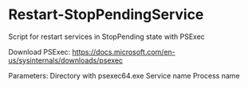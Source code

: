 # Restart-StopPendingService
Script for restart services in StopPending state with PSExec


Download PSExec: https://docs.microsoft.com/en-us/sysinternals/downloads/psexec


Parameters:
Directory with psexec64.exe
Service name
Process name
